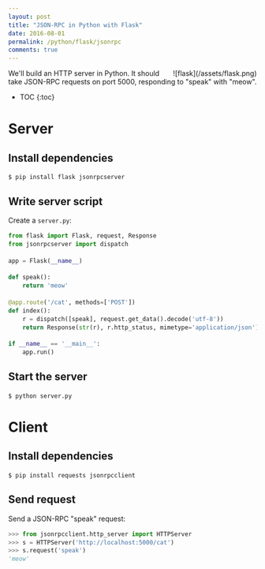 ```yaml
---
layout: post
title: "JSON-RPC in Python with Flask"
date: 2016-08-01
permalink: /python/flask/jsonrpc
comments: true
---
```

<div style="float: right" markdown="1">
![flask](/assets/flask.png)
</div>

We'll build an HTTP server in Python. It should take JSON-RPC requests on port
5000, responding to "speak" with "meow".

* TOC
{:toc}

Server
======

Install dependencies
--------------------

```shell
$ pip install flask jsonrpcserver
```

Write server script
-------------------

Create a `server.py`:

```python
from flask import Flask, request, Response
from jsonrpcserver import dispatch

app = Flask(__name__)

def speak():
    return 'meow'

@app.route('/cat', methods=['POST'])
def index():
    r = dispatch([speak], request.get_data().decode('utf-8'))
    return Response(str(r), r.http_status, mimetype='application/json')

if __name__ == '__main__':
    app.run()
```

Start the server
----------------

```shell
$ python server.py
```

Client
======

Install dependencies
--------------------

```shell
$ pip install requests jsonrpcclient
```

Send request
------------

Send a JSON-RPC "speak" request:

```python
>>> from jsonrpcclient.http_server import HTTPServer
>>> s = HTTPServer('http://localhost:5000/cat')
>>> s.request('speak')
'meow'
```
